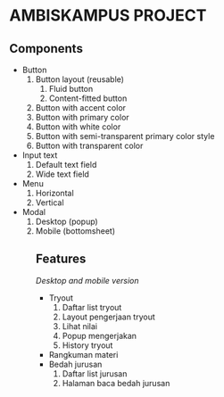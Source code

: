 # AMBISKAMPUS PROJECT

## Components
<ul>
  <li>Button
  <ol>
    <li>Button layout (reusable)
      <ol>
        <li>Fluid button</li>
        <li>Content-fitted button</li>
      </ol>
    </li>
    <li>Button with accent color</li>
    <li>Button with primary color</li>
    <li>Button with white color</li>
    <li>Button with semi-transparent primary color style</li>
    <li>Button with transparent color</li>
    </ol>
  </li>
  <li>Input text
    <ol>
      <li>Default text field</li>
      <li>Wide text field</li>
    </ol>
  </li>
  <li>Menu
    <ol>
      <li>Horizontal</li>
      <li>Vertical</li>
    </ol>
  </li>
  <li>Modal
    <ol>
      <li>Desktop (popup)</li>
      <li>Mobile (bottomsheet)</li>
    </ol>
  </li>
  <ul>

## Features
<i>Desktop and mobile version</i>
<ul>
  <li>Tryout
    <ol>
      <li>Daftar list tryout</li>
      <li>Layout pengerjaan tryout</li>
      <li>Lihat nilai</li>
      <li>Popup mengerjakan</li>
      <li>History tryout</li>
    </ol>
  </li>
  <li>Rangkuman materi</li>
  <li>Bedah jurusan
    <ol>
      <li>Daftar list jurusan</li>
      <li>Halaman baca bedah jurusan</li>
    </ol>
  </li>
</ul>
